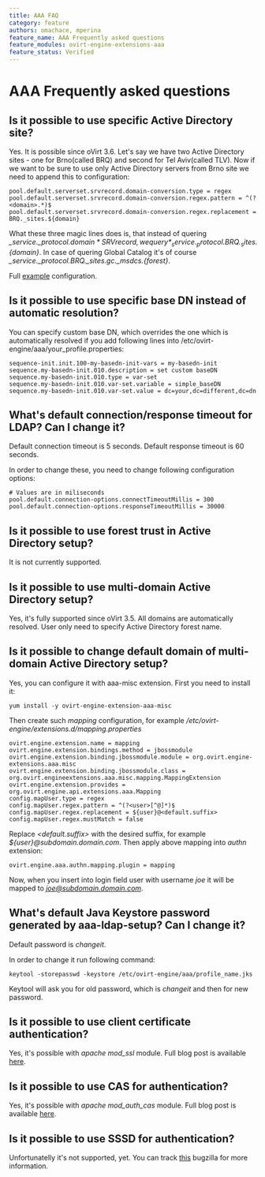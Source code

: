 ```yaml
---
title: AAA FAQ
category: feature
authors: omachace, mperina
feature_name: AAA Frequently asked questions
feature_modules: ovirt-engine-extensions-aaa
feature_status: Verified
---
```


# AAA Frequently asked questions

## Is it possible to use specific Active Directory site?

Yes. It is possible since oVirt 3.6.
Let's say we have two Active Directory sites - one for Brno(called BRQ) and second for Tel Aviv(called TLV).
Now if we want to be sure to use only Active Directory servers from Brno site we need to append this to configuration:

```
pool.default.serverset.srvrecord.domain-conversion.type = regex
pool.default.serverset.srvrecord.domain-conversion.regex.pattern = ^(?<domain>.*)$
pool.default.serverset.srvrecord.domain-conversion.regex.replacement = BRQ._sites.${domain}
```

What these three magic lines does is, that instead of quering *_service._protocol.${domain}* SRV record, we query *_service._protocol.BRQ._sites.${domain}*.
In case of quering Global Catalog it's of course *_service._protocol.BRQ._sites.gc._msdcs.{forest}*.

Full [example](https://gerrit.ovirt.org/gitweb?p=ovirt-engine-extension-aaa-ldap.git;a=blob;f=examples/ad/aaa/profile1.properties;h=58345be1807759b69315df534ead7d1bdc1e8912;hb=HEAD#) configuration.

## Is it possible to use specific base DN instead of automatic resolution?

You can specify custom base DN, which overrides the one which is automatically resolved if
you add following lines into /etc/ovirt-engine/aaa/your_profile.properties:

```
sequence-init.init.100-my-basedn-init-vars = my-basedn-init
sequence.my-basedn-init.010.description = set custom baseDN
sequence.my-basedn-init.010.type = var-set
sequence.my-basedn-init.010.var-set.variable = simple_baseDN
sequence.my-basedn-init.010.var-set.value = dc=your,dc=different,dc=dn
```

## What's default connection/response timeout for LDAP? Can I change it?

Default connection timeout is 5 seconds.
Default response timeout is 60 seconds.

In order to change these, you need to change following configuration options:

```
# Values are in miliseconds
pool.default.connection-options.connectTimeoutMillis = 300
pool.default.connection-options.responseTimeoutMillis = 30000
```

## Is it possible to use forest trust in Active Directory setup?

It is not currently supported.

## Is it possible to use multi-domain Active Directory setup?

Yes, it's fully supported since oVirt 3.5. All domains are automatically resolved. User only need to specify Active Directory forest name.

## Is it possible to change default domain of multi-domain Active Directory setup?

Yes, you can configure it with aaa-misc extension. First you need to install it:

```
yum install -y ovirt-engine-extension-aaa-misc
```

Then create such *mapping* configuration, for example */etc/ovirt-engine/extensions.d/mapping.properties*

```
ovirt.engine.extension.name = mapping
ovirt.engine.extension.bindings.method = jbossmodule
ovirt.engine.extension.binding.jbossmodule.module = org.ovirt.engine-extensions.aaa.misc
ovirt.engine.extension.binding.jbossmodule.class = org.ovirt.engineextensions.aaa.misc.mapping.MappingExtension
ovirt.engine.extension.provides = org.ovirt.engine.api.extensions.aaa.Mapping
config.mapUser.type = regex
config.mapUser.regex.pattern = ^(?<user>[^@]*)$
config.mapUser.regex.replacement = ${user}@<default.suffix>
config.mapUser.regex.mustMatch = false
```

Replace *<default.suffix>* with the desired suffix, for example *${user}@subdomain.domain.com*.
Then apply above mapping into *authn* extension:

```
ovirt.engine.aaa.authn.mapping.plugin = mapping
```

Now, when you insert into login field user with username *joe* it will be mapped to *joe@subdomain.domain.com*.

## What's default Java Keystore password generated by aaa-ldap-setup? Can I change it?

Default password is *changeit*.

In order to change it run following command:

```
keytool -storepasswd -keystore /etc/ovirt-engine/aaa/profile_name.jks
```

Keytool will ask you for old password, which is *changeit* and then for new password.

## Is it possible to use client certificate authentication?

Yes, it's possible with *apache mod_ssl* module. Full blog post is available [here](http://machacekondra.blogspot.cz/2016/02/client-certificate-authentication-with.html).

## Is it possible to use CAS for authentication?

Yes, it's possible with *apache mod_auth_cas* module. Full blog post is available [here](/blog/2016/04/sso/).

## Is it possible to use SSSD for authentication?

Unfortunatelly it's not supported, yet. You can track [this](https://bugzilla.redhat.com/show_bug.cgi?id=829292) bugzilla for more information.

